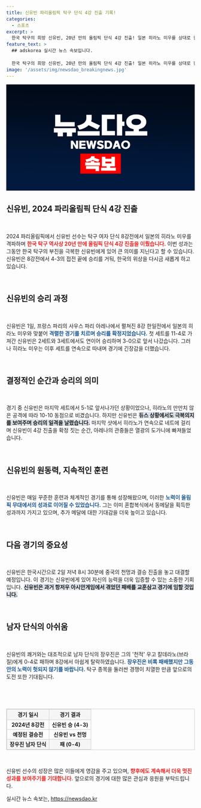 ```yaml
---
title: 신유빈 파리올림픽 탁구 단식 4강 진출 기록!
categories:
  - 스포츠
excerpt: >
  한국 탁구의 희망 신유빈, 20년 만의 올림픽 단식 4강 진출! 일본 히라노 미우를 상대로 한 치열한 승부에서 극적인 역전으로 메달의 꿈을 이어갑니다. 다음 상대는 중국의 천멍!
feature_text: >
  ## adskorea 실시간 뉴스 속보입니다.

  한국 탁구의 희망 신유빈, 20년 만의 올림픽 단식 4강 진출! 일본 히라노 미우를 상대로 한 치열한 승부에서 극적인 역전으로 메달의 꿈을 이어갑니다. 다음 상대는 중국의 천멍!
image: '/assets/img/newsdao_breakingnews.jpg'
---
```


<p><img src="/assets/img/newsdao_breakingnews.jpg" alt="adskorea 속보" /></p>

<h2 data-ke-size="size26">신유빈, 2024 파리올림픽 단식 4강 진출</h2>

<p data-ke-size="size16">&nbsp;</p>

<p>2024 파리올림픽에서 신유빈 선수는 탁구 여자 단식 8강전에서 일본의 히라노 미우를 격파하며 <b><span style="color: #ee2323;">한국 탁구 역사상 20년 만에 올림픽 단식 4강 진출을 이뤘습니다.</span></b> 이번 성과는 그동안 한국 탁구의 부진을 극복한 신유빈에게 있어 큰 의미를 지닌다고 할 수 있습니다. 신유빈은 8강전에서 4-3의 접전 끝에 승리를 거둬, 한국의 위상을 다시금 새롭게 하고 있습니다. </p>

<p data-ke-size="size16">&nbsp;</p>

<h2 data-ke-size="size26">신유빈의 승리 과정</h2>

<p data-ke-size="size16">&nbsp;</p>

<p>신유빈은 1일, 프랑스 파리의 사우스 파리 아레나에서 펼쳐진 8강 한일전에서 일본의 히라노 미우와 맞붙어 <b><span style="color: #1a5490;">격렬한 경기를 치르며 승리를 확정지었습니다.</span></b> 첫 세트를 11-4로 가져간 신유빈은 2세트와 3세트에서도 연이어 승리하며 3-0으로 앞서 나갔습니다. 그러나 히라노 미우는 이후 세트를 연속으로 따내며 경기에 긴장감을 더했습니다. </p>

<p data-ke-size="size16">&nbsp;</p>

<h2 data-ke-size="size26">결정적인 순간과 승리의 의미</h2>

<p data-ke-size="size16">&nbsp;</p>

<p>경기 중 신유빈은 마지막 세트에서 5-1로 앞서나가던 상황이었으나, 히라노의 만만치 않은 공격에 따라 10-10 동점으로 비겼습니다. 하지만 신유빈은 <b><span style="background-color: #21538527;">듀스 상황에서도 극복의지를 보여주며 승리의 일격을 날렸습니다.</span></b> 마지막 샷에서 히라노가 연속으로 네트에 걸리며 신유빈이 4강 진출을 확정 짓는 순간, 아레나의 관중들은 열광의 도가니에 빠져들었습니다.</p>

<p data-ke-size="size16">&nbsp;</p>

<h2 data-ke-size="size26">신유빈의 원동력, 지속적인 훈련</h2>

<p data-ke-size="size16">&nbsp;</p>

<p>신유빈은 매일 꾸준한 훈련과 체계적인 경기를 통해 성장해왔으며, 이러한 <b><span style="color: #1a5490;">노력이 올림픽 무대에서의 성과로 이어질 수 있었습니다.</span></b> 그는 이미 혼합복식에서 동메달을 획득한 성과까지 가지고 있으며, 추가 메달에 대한 기대감을 더욱 높이고 있습니다. </p>

<p data-ke-size="size16">&nbsp;</p>

<h2 data-ke-size="size26">다음 경기의 중요성</h2>

<p data-ke-size="size16">&nbsp;</p>

<p>신유빈은 한국시간으로 2일 저녁 8시 30분에 중국의 천멍과 결승 진출을 놓고 대결할 예정입니다. 이 경기는 신유빈에게 있어 자신의 능력을 더욱 입증할 수 있는 소중한 기회입니다. <b><span style="background-color: #21538527;">신유빈은 과거 항저우 아시안게임에서 겪었던 패배를 교훈삼고 경기에 임할 것입니다.</span></b> </p>

<p data-ke-size="size16">&nbsp;</p>

<h2 data-ke-size="size26">남자 단식의 아쉬움</h2>

<p data-ke-size="size16">&nbsp;</p>

<p>신유빈의 쾌거와는 대조적으로 남자 단식의 장우진은 그의 '천적' 우고 칼데라노(브라질)에게 0-4로 패하며 8강에서 아쉽게 탈락하였습니다. <b><span style="color: #1a5490;">장우진은 비록 패배했지만 그동안의 노력이 헛되지 않기를 바랍니다.</span></b> 탁구 종목을 둘러싼 경쟁이 치열한 만큼 앞으로의 도전 또한 기대됩니다. </p>

<p data-ke-size="size16">&nbsp;</p>

<p><br></p>

<table style="border:1px solid #ccc;width:100%;border-collapse:collapse;">
    <tr style="background-color:#f5f5f5;">
        <th style="border:1px solid #ccc;text-align:center;" width="50%"><b>경기 일시</b></th>
        <th style="border:1px solid #ccc;text-align:center;" width="50%"><b>경기 결과</b></th>
    </tr>
    <tr>
        <td style="border:1px solid #ccc;text-align:center;"><b>2024년 8강전</b></td>
        <td style="border:1px solid #ccc;text-align:center;"><b>신유빈 승 (4-3)</b></td>
    </tr>
    <tr>
        <td style="border:1px solid #ccc;text-align:center;"><b>예정된 결승전</b></td>
        <td style="border:1px solid #ccc;text-align:center;"><b>신유빈 vs 천멍</b></td>
    </tr>
    <tr style="background-color:#f5f5f5;">
        <td style="border:1px solid #ccc;text-align:center;"><b>장우진 남자 단식</b></td>
        <td style="border:1px solid #ccc;text-align:center;"><b>패 (0-4)</b></td>
    </tr>
</table>

<p data-ke-size="size16">&nbsp;</p>

<p>신유빈 선수의 성장은 많은 이들에게 영감을 주고 있으며, <b><span style="color: #ee2323;">향후에도 계속해서 더욱 멋진 성과를 보여주기를 기대합니다.</span></b> 앞으로의 경기에 대한 많은 관심과 응원을 부탁드립니다.</p>
실시간 뉴스 속보는, <a href="https://newsdao.kr" rel="dofollow">https://newsdao.kr</a>


